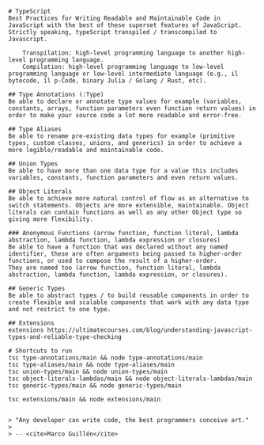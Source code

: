     # TypeScript
    Best Practices for Writing Readable and Maintainable Code in JavaScript with the best of these superset features of JavaScript. Strictly speaking, typeScript transpiled / transcompiled to Javascript.

        Transpilation: high-level programming language to another high-level programming language.
        Compilation: high-level programming language to low-level programming language or low-level intermediate language (e.g., il bytecode, il p-Code, binary Julia / Golang / Rust, etc).

    ## Type Annotations (:Type)
    Be able to declare or annotate type values for example (variables, constants, arrays, function parameters even function return values) in order to make your source code a lot more readable and error-free.

    ## Type Aliases
    Be able to rename pre-existing data types for example (primitive types, custom classes, unions, and generics) in order to achieve a more legible/readable and maintainable code.

    ## Union Types
    Be able to have more than one data type for a value this includes variables, constants, function parameters and even return values.

    ## Object Literals
    Be able to achieve more natural control of flow as an alternative to switch statements. Objects are more extensible, maintainable. Object literals can contain functions as well as any other Object type so giving more flexibility.

    ### Anonymous Functions (arrow function, function literal, lambda abstraction, lambda function, lambda expression or closures)
    Be able to have a function that was declared without any named identifier, these are often arguments being passed to higher-order functions, or used to compose the result of a higher-order. 
    They are named too (arrow function, function literal, lambda abstraction, lambda function, lambda expression, or closures).

    ## Generic Types
    Be able to abstract types / to build reusable components in order to create flexible and scalable components that work with any data type and not restrict to one type.

    ## Extensions
    extensions https://ultimatecourses.com/blog/understanding-javascript-types-and-reliable-type-checking

    # Shortcuts to run
    tsc type-annotations/main && node type-annotations/main
    tsc type-aliases/main && node type-aliases/main
    tsc union-types/main && node union-types/main
    tsc object-literals-lambdas/main && node object-literals-lambdas/main
    tsc generic-types/main && node generic-types/main
    
    tsc extensions/main && node extensions/main
    

    > "Any developer can write code, the best programmers conceive art."
    >
    > -- <cite>Marco Guillén</cite>